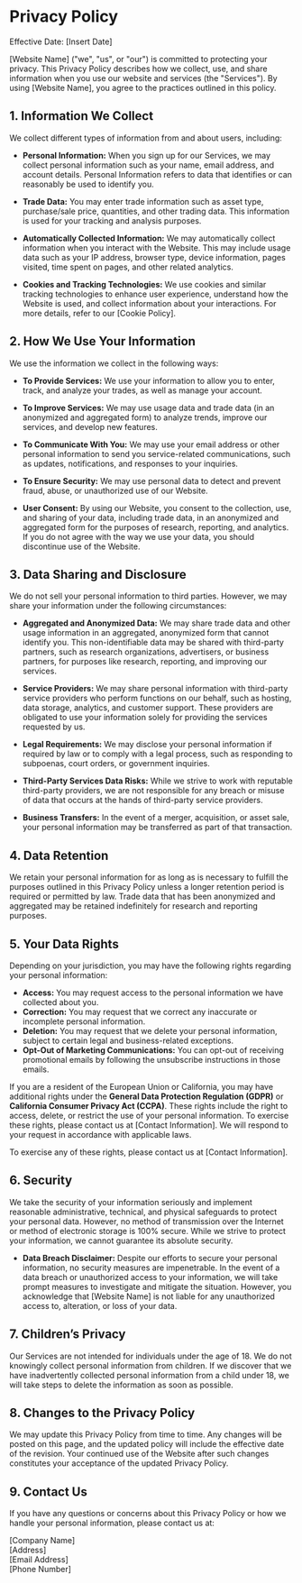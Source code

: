 # Privacy Policy

Effective Date: [Insert Date]

[Website Name] ("we", "us", or "our") is committed to protecting your privacy. This Privacy Policy describes how we collect, use, and share information when you use our website and services (the "Services"). By using [Website Name], you agree to the practices outlined in this policy.

## 1. Information We Collect

We collect different types of information from and about users, including:

- **Personal Information:** When you sign up for our Services, we may collect personal information such as your name, email address, and account details. Personal Information refers to data that identifies or can reasonably be used to identify you.
  
- **Trade Data:** You may enter trade information such as asset type, purchase/sale price, quantities, and other trading data. This information is used for your tracking and analysis purposes.

- **Automatically Collected Information:** We may automatically collect information when you interact with the Website. This may include usage data such as your IP address, browser type, device information, pages visited, time spent on pages, and other related analytics.

- **Cookies and Tracking Technologies:** We use cookies and similar tracking technologies to enhance user experience, understand how the Website is used, and collect information about your interactions. For more details, refer to our [Cookie Policy].

## 2. How We Use Your Information

We use the information we collect in the following ways:

- **To Provide Services:** We use your information to allow you to enter, track, and analyze your trades, as well as manage your account.
  
- **To Improve Services:** We may use usage data and trade data (in an anonymized and aggregated form) to analyze trends, improve our services, and develop new features.

- **To Communicate With You:** We may use your email address or other personal information to send you service-related communications, such as updates, notifications, and responses to your inquiries.

- **To Ensure Security:** We may use personal data to detect and prevent fraud, abuse, or unauthorized use of our Website.

- **User Consent:** By using our Website, you consent to the collection, use, and sharing of your data, including trade data, in an anonymized and aggregated form for the purposes of research, reporting, and analytics. If you do not agree with the way we use your data, you should discontinue use of the Website.

## 3. Data Sharing and Disclosure

We do not sell your personal information to third parties. However, we may share your information under the following circumstances:

- **Aggregated and Anonymized Data:** We may share trade data and other usage information in an aggregated, anonymized form that cannot identify you. This non-identifiable data may be shared with third-party partners, such as research organizations, advertisers, or business partners, for purposes like research, reporting, and improving our services.
  
- **Service Providers:** We may share personal information with third-party service providers who perform functions on our behalf, such as hosting, data storage, analytics, and customer support. These providers are obligated to use your information solely for providing the services requested by us.

- **Legal Requirements:** We may disclose your personal information if required by law or to comply with a legal process, such as responding to subpoenas, court orders, or government inquiries.

- **Third-Party Services Data Risks:** While we strive to work with reputable third-party providers, we are not responsible for any breach or misuse of data that occurs at the hands of third-party service providers.

- **Business Transfers:** In the event of a merger, acquisition, or asset sale, your personal information may be transferred as part of that transaction.

## 4. Data Retention

We retain your personal information for as long as is necessary to fulfill the purposes outlined in this Privacy Policy unless a longer retention period is required or permitted by law. Trade data that has been anonymized and aggregated may be retained indefinitely for research and reporting purposes.

## 5. Your Data Rights

Depending on your jurisdiction, you may have the following rights regarding your personal information:

- **Access:** You may request access to the personal information we have collected about you.
- **Correction:** You may request that we correct any inaccurate or incomplete personal information.
- **Deletion:** You may request that we delete your personal information, subject to certain legal and business-related exceptions.
- **Opt-Out of Marketing Communications:** You can opt-out of receiving promotional emails by following the unsubscribe instructions in those emails.

If you are a resident of the European Union or California, you may have additional rights under the **General Data Protection Regulation (GDPR)** or **California Consumer Privacy Act (CCPA)**. These rights include the right to access, delete, or restrict the use of your personal information. To exercise these rights, please contact us at [Contact Information]. We will respond to your request in accordance with applicable laws.

To exercise any of these rights, please contact us at [Contact Information].

## 6. Security

We take the security of your information seriously and implement reasonable administrative, technical, and physical safeguards to protect your personal data. However, no method of transmission over the Internet or method of electronic storage is 100% secure. While we strive to protect your information, we cannot guarantee its absolute security.

- **Data Breach Disclaimer:** Despite our efforts to secure your personal information, no security measures are impenetrable. In the event of a data breach or unauthorized access to your information, we will take prompt measures to investigate and mitigate the situation. However, you acknowledge that [Website Name] is not liable for any unauthorized access to, alteration, or loss of your data.

## 7. Children’s Privacy

Our Services are not intended for individuals under the age of 18. We do not knowingly collect personal information from children. If we discover that we have inadvertently collected personal information from a child under 18, we will take steps to delete the information as soon as possible.

## 8. Changes to the Privacy Policy

We may update this Privacy Policy from time to time. Any changes will be posted on this page, and the updated policy will include the effective date of the revision. Your continued use of the Website after such changes constitutes your acceptance of the updated Privacy Policy.

## 9. Contact Us

If you have any questions or concerns about this Privacy Policy or how we handle your personal information, please contact us at:

[Company Name]  
[Address]  
[Email Address]  
[Phone Number]
